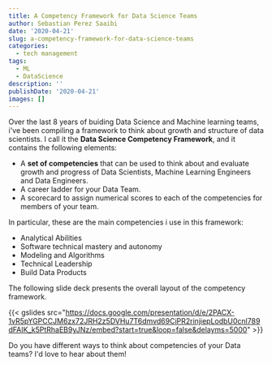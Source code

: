 ```yaml
---
title: A Competency Framework for Data Science Teams
author: Sebastian Perez Saaibi
date: '2020-04-21'
slug: a-competency-framework-for-data-science-teams
categories:
  - tech management
tags:
  - ML
  - DataScience
description: ''
publishDate: '2020-04-21'
images: []
---
```


Over the last 8 years of buiding Data Science and Machine learning teams, i've been compiling a framework to think about growth and structure of data scientists. I call it the **Data Science Competency Framework**, and it contains the following elements:

- A **set of competencies** that can be used to think about and evaluate growth and progress of Data Scientists, Machine Learning Engineers and Data Engineers.
- A career ladder for your Data Team.
- A scorecard to assign numerical scores to each of the competencies for members of your team.

In particular, these are the main competencies i use in this framework:

- Analytical Abilities
- Software technical mastery and autonomy
- Modeling and Algorithms
- Technical Leadership
- Build Data Products


The following slide deck presents the overall layout of the competency framework.

{{< gslides src="https://docs.google.com/presentation/d/e/2PACX-1vR5pYGPCCJM6zx72JRH2z5DVHu7T6dmvd69CiPR2rinjiepLodbU0cnl789dFAIK_k5PtRhaEB9yJNz/embed?start=true&loop=false&delayms=5000" >}}

Do you have different ways to think about competencies of your Data teams? I'd love to hear about them!